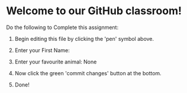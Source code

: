 # Welcome to our GitHub classroom!

Do the following to Complete this assignment:

1. Begin editing this file by clicking the 'pen' symbol above.

2. Enter your First Name: 

3. Enter your favourite animal: None

4. Now click the green 'commit changes' button at the bottom.

5. Done!
